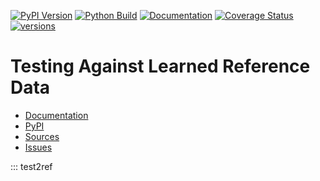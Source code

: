 [![PyPI Version](https://badge.fury.io/py/test2ref.svg)](https://badge.fury.io/py/test2ref)
[![Python Build](https://github.com/nbiotcloud/test2ref/actions/workflows/main.yml/badge.svg)](https://github.com/nbiotcloud/test2ref/actions/workflows/main.yml)
[![Documentation](https://readthedocs.org/projects/test2ref/badge/?version=stable)](https://test2ref.readthedocs.io/en/stable/)
[![Coverage Status](https://coveralls.io/repos/github/nbiotcloud/test2ref/badge.svg?branch=main)](https://coveralls.io/github/nbiotcloud/test2ref?branch=main)
[![versions](https://img.shields.io/pypi/pyversions/test2ref.svg)](https://github.com/nbiotcloud/test2ref)

# Testing Against Learned Reference Data

* [Documentation](https://test2ref.readthedocs.io/en/stable/)
* [PyPI](https://pypi.org/project/test2ref/)
* [Sources](https://github.com/nbiotcloud/test2ref)
* [Issues](https://github.com/nbiotcloud/test2ref/issues)


::: test2ref
